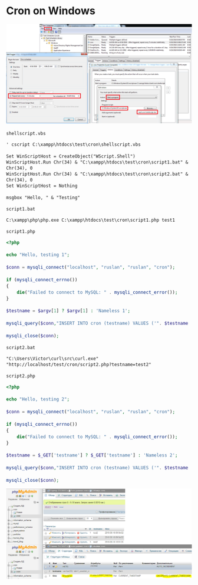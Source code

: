 # Cron on Windows

![](/Illustrations/Development/cron_windows_TaskScheduler.png)

`shellscript.vbs`
```
' cscript C:\xampp\htdocs\test\cron\shellscript.vbs

Set WinScriptHost = CreateObject("WScript.Shell")
WinScriptHost.Run Chr(34) & "C:\xampp\htdocs\test\cron\script1.bat" & Chr(34), 0
WinScriptHost.Run Chr(34) & "C:\xampp\htdocs\test\cron\script2.bat" & Chr(34), 0
Set WinScriptHost = Nothing

msgbox "Hello, " & "Testing"
```

`script1.bat`
```
C:\xampp\php\php.exe C:\xampp\htdocs\test\cron\script1.php test1
```

`script1.php`
```php
<?php

echo "Hello, testing 1";

$conn = mysqli_connect("localhost", "ruslan", "ruslan", "cron");

if (mysqli_connect_errno())
{
	die("Failed to connect to MySQL: " . mysqli_connect_error());
}

$testname = $argv[1] ? $argv[1] : 'Nameless 1';

mysqli_query($conn,"INSERT INTO cron (testname) VALUES ('". $testname ."')");

mysqli_close($conn);
```

`script2.bat`
```
"C:\Users\Victor\curl\src\curl.exe" "http://localhost/test/cron/script2.php?testname=test2"
```

`script2.php`
```php
<?php

echo "Hello, testing 2";

$conn = mysqli_connect("localhost", "ruslan", "ruslan", "cron");

if (mysqli_connect_errno())
{
	die("Failed to connect to MySQL: " . mysqli_connect_error());
}

$testname = $_GET['testname'] ? $_GET['testname'] : 'Nameless 2';

mysqli_query($conn,"INSERT INTO cron (testname) VALUES ('". $testname ."')");

mysqli_close($conn);
```

![](/Illustrations/Development/cron_windows_db.png)
